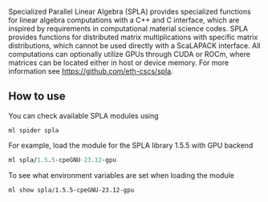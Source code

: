 Specialized Parallel Linear Algebra (SPLA) provides specialized functions for linear algebra computations with a C++ and C interface, which are inspired by requirements in computational material science codes. SPLA provides functions for distributed matrix multiplications with specific matrix distributions, which cannot be used directly with a ScaLAPACK interface. All computations can optionally utilize GPUs through CUDA or ROCm, where matrices can be located either in host or device memory. For more information see https://github.com/eth-cscs/spla.

## How to use

You can check available SPLA modules using
```
ml spider spla
```
For example, load the module for the SPLA library 1.5.5 with GPU backend
```ml PDC/<version>
ml spla/1.5.5-cpeGNU-23.12-gpu
```
To see what environment variables are set when loading the module
```
ml show spla/1.5.5-cpeGNU-23.12-gpu
```
